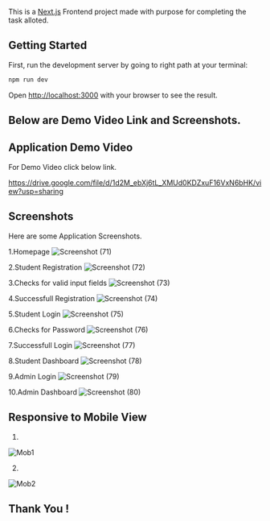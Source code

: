 This is a [Next.js](https://nextjs.org/) Frontend project made with purpose for completing the task alloted.

## Getting Started

First, run the development server by going to right path at your terminal:

```bash
npm run dev

```

Open [http://localhost:3000](http://localhost:3000) with your browser to see the result.

## Below are Demo Video Link and Screenshots.

## Application Demo Video

For Demo Video click below link.

https://drive.google.com/file/d/1d2M_ebXj6tL_XMUd0KDZxuF16VxN6bHK/view?usp=sharing

## Screenshots

Here are some Application Screenshots.

1.Homepage
![Screenshot (71)](https://github.com/nageshmali/Sciqus/assets/98390062/57ac6925-5ace-43a8-af0e-18d548284979) 

2.Student Registration
![Screenshot (72)](https://github.com/nageshmali/Sciqus/assets/98390062/f92aad80-6c9a-4acc-afb4-f7e2b6261513)

3.Checks for valid input fields
![Screenshot (73)](https://github.com/nageshmali/Sciqus/assets/98390062/030fd1b9-f409-47fe-96f0-e7b68b9a4572)

4.Successfull Registration
![Screenshot (74)](https://github.com/nageshmali/Sciqus/assets/98390062/fd6a4bbe-6e7e-4a27-b16b-6d0bdb6e8a00)

5.Student Login
![Screenshot (75)](https://github.com/nageshmali/Sciqus/assets/98390062/8d16aec6-20e8-4c05-90f8-80237f88cf7f)

6.Checks for Password
![Screenshot (76)](https://github.com/nageshmali/Sciqus/assets/98390062/dfd9be2b-06a4-43e6-a67c-465a19e2489b)

7.Successfull Login
![Screenshot (77)](https://github.com/nageshmali/Sciqus/assets/98390062/8f2f3611-7290-49c4-90f7-d967d4e53f75)

8.Student Dashboard
![Screenshot (78)](https://github.com/nageshmali/Sciqus/assets/98390062/a11db2a1-d6fc-48c9-b3db-c28a02ec1109)

9.Admin Login
![Screenshot (79)](https://github.com/nageshmali/Sciqus/assets/98390062/71ee52b6-9b5e-47d1-bfec-95da4c775af1)

10.Admin Dashboard
![Screenshot (80)](https://github.com/nageshmali/Sciqus/assets/98390062/3583b627-3df1-4c1d-af42-7715b8d59380)


## Responsive to Mobile View
1.
![Mob1](https://github.com/nageshmali/Sciqus/assets/98390062/8598b17e-7364-49e5-8248-1e78c1331ae1)

2.
![Mob2](https://github.com/nageshmali/Sciqus/assets/98390062/731fa126-dc95-4d45-bb3d-3a099047f5e5)





## Thank You !
